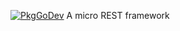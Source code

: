 [![PkgGoDev](https://pkg.go.dev/badge/github.com/tamboto2000/minirest)](https://pkg.go.dev/github.com/tamboto2000/minirest)
A micro REST framework